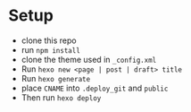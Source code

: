 # Setup
- clone this repo
- run `npm install`
- clone the theme used in `_config.xml`
- Run `hexo new <page | post | draft> title`
- Run `hexo generate` 
- place `CNAME` into `.deploy_git` and `public`
- Then run `hexo deploy`
